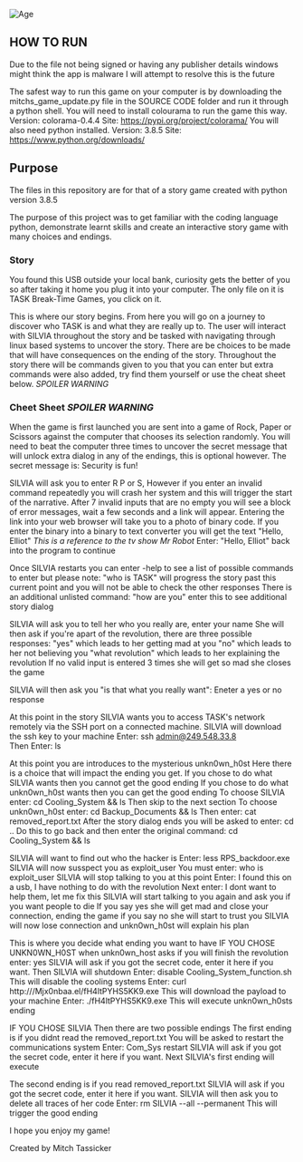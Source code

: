 ![Age](https://dynamic-badges.maxalpha.repl.co/age/12/21/2021)

## HOW TO RUN

Due to the file not being signed or having any publisher details windows might think the app is malware
I will attempt to resolve this is the future

The safest way to run this game on your computer is by downloading the mitchs_game_update.py file in the SOURCE CODE folder and run it through a python shell.
You will need to install colourama to run the game this way. Version: colorama-0.4.4 Site: https://pypi.org/project/colorama/ 
You will also need python installed. Version: 3.8.5 Site: https://www.python.org/downloads/ 

## Purpose

The files in this repository are for that of a story game created with python version 3.8.5

The purpose of this project was to get familiar with the coding language python, demonstrate learnt skills and create an interactive story game with many choices and endings.

### Story

You found this USB outside your local bank, curiosity gets the better of you so after taking it home you plug it into your computer.
The only file on it is TASK Break-Time Games, you click on it.

This is where our story begins.
From here you will go on a journey to discover who TASK is and what they are really up to.
The user will interact with SILVIA throughout the story and be tasked with navigating through linux based systems to uncover the story.
There are be choices to be made that will have consequences on the ending of the story.
Throughout the story there will be commands given to you that you can enter but extra commands were also added, try find them yourself or use the cheat sheet below. *SPOILER WARNING*

### Cheet Sheet *SPOILER WARNING*

When the game is first launched you are sent into a game of Rock, Paper or Scissors against the computer that chooses its selection randomly.
You will need to beat the computer three times to uncover the secret message that will unlock extra dialog in any of the endings, this is optional however.
The secret message is: Security is fun!

SILVIA will ask you to enter R P or S, However if you enter an invalid command repeatedly you will crash her system and this will trigger the start of the narrative.
After 7 invalid inputs that are no empty you will see a block of error messages, wait a few seconds and a link will appear.
Entering the link into your web browser will take you to a photo of binary code.
If you enter the binary into a binary to text converter you will get the text "Hello, Elliot" *This is a reference to the tv show Mr Robot*
Enter: "Hello, Elliot" back into the program to continue

Once SILVIA restarts you can enter -help to see a list of possible commands to enter but please note:
"who is TASK" will progress the story past this current point and you will not be able to check the other responses 
There is an additional unlisted command: "how are you" enter this to see additional story dialog

SILVIA will ask you to tell her who you really are, enter your name
She will then ask if you're apart of the revolution, there are three possible responses:
"yes" which leads to her getting mad at you
"no" which leads to her not believing you
"what revolution" which leads to her explaining the revolution
If no valid input is entered 3 times she will get so mad she closes the game

SILVIA will then ask you "is that what you really want":
Eneter a yes or no response 

At this point in the story SILVIA wants you to access TASK's network remotely via the SSH port on a connected machine.
SILVIA will download the ssh key to your machine
Enter: ssh admin@249.548.33.8  
Then Enter: ls

At this point you are introduces to the mysterious unkn0wn_h0st
Here there is a choice that will impact the ending you get.
If you chose to do what SILVIA wants then you cannot get the good ending
If you chose to do what unkn0wn_h0st wants then you can get the good ending
To choose SILVIA enter: cd Cooling_System && ls 
Then skip to the next section
To choose unkn0wn_h0st enter: cd Backup_Documents && ls
Then enter: cat removed_report.txt
After the story dialog ends you will be asked to enter: cd ..
Do this to go back and then enter the original command: cd Cooling_System && ls

SILVIA will want to find out who the hacker is
Enter: less RPS_backdoor.exe
SILVIA will now susspect you as exploit_user
You must enter: who is exploit_user
SILVIA will stop talking to you at this point
Enter: I found this on a usb, I have nothing to do with the revolution
Next enter: I dont want to help them, let me fix this
SILVIA will start talking to you again and ask you if you want people to die
If you say yes she will get mad and close your connection, ending the game
if you say no she will start to trust you
SILVIA will now lose connection and unkn0wn_h0st will explain his plan

This is where you decide what ending you want to have
IF YOU CHOSE UNKN0WN_H0ST
when unkn0wn_host asks if you will finish the revolution enter: yes
SILVIA will ask if you got the secret code, enter it here if you want.
Then SILVIA will shutdown
Enter: disable Cooling_System_function.sh
This will disable the cooling systems
Enter: curl http:///Mjx0nbaa.el/fH4ltPYHS5KK9.exe
This will download the payload to your machine
Enter: ./fH4ltPYHS5KK9.exe
This will execute unkn0wn_h0sts ending


IF YOU CHOSE SILVIA
Then there are two possible endings
The first ending is if you didnt read the removed_report.txt
You will be asked to restart the communications system
Enter: Com_Sys restart
SILVIA will ask if you got the secret code, enter it here if you want.
Next SILVIA's first ending will execute

The second ending is if you read removed_report.txt
SILVIA will ask if you got the secret code, enter it here if you want.
SILVIA will then ask you to delete all traces of her code 
Enter: rm SILVIA --all --permanent
This will trigger the good ending


I hope you enjoy my game!

Created by Mitch Tassicker

